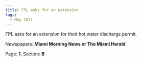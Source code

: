 ```yaml
---  
title: FPL asks for an extension  
tags:  
  - May 1971  
---  
```

  
FPL asks for an extension for their hot water discharge permit.  
  
Newspapers: **Miami Morning News or The Miami Herald**  
  
Page: **1**, Section: **B** 
